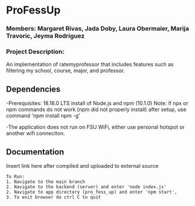 # ProFessUp

### Members: Margaret Rivas, Jada Doby, Laura Obermaier, Marija Travoric, Jeyma Rodriguez


### Project Description:
An implementation of ratemyprofessor that includes features such as filtering my school, course, major, and professor. 


## Dependencies

-Prerequisites:
    18.18.0 LTS install of Node.js and npm (10.1.0)
    Note: if npx or npm commands do not work (npm did not properly 
    install) after setup, use command 'npm install npm -g' 

-The application does not run on FSU WiFi, either use personal hotspot or another wifi conneciton.

## Documentation
Insert link here after compiled and uploaded to external source

    To Run: 
    1. Navigate to the main branch
    2. Navigate to the backend (server) and enter 'node index.js'
    2. Navigate to app directory (pro_fess_up) and enter 'npm start',
    3. To exit browser do ctrl C to quit
